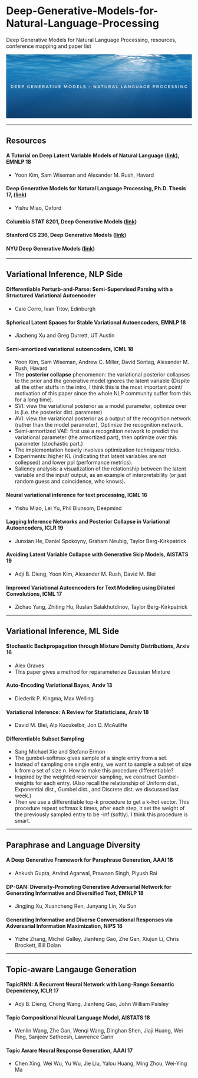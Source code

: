 # Deep-Generative-Models-for-Natural-Language-Processing
Deep Generative Models for Natural Language Processing, resources, conference mapping and paper list

![title](https://github.com/Francix/Deep-Generative-Models-for-Natural-Language-Processing/blob/master/src/titlepage.jpeg)

----

## Resources 

#### A Tutorial on Deep Latent Variable Models of Natural Language ([link](https://arxiv.org/abs/1812.06834)), EMNLP 18 
* Yoon Kim, Sam Wiseman and Alexander M. Rush, Havard

#### Deep Generative Models for Natural Language Processing, Ph.D. Thesis 17, ([link](https://ora.ox.ac.uk/catalog/uuid:e4e1f1f9-e507-4754-a0ab-0246f1e1e258/download_file?file_format=pdf&safe_filename=PhD_Thesis_of_University_of_Oxford%2B%25287%2529.pdf&type_of_work=Thesis))
* Yishu Miao, Oxford

#### Columbia STAT 8201, Deep Generative Models ([link](http://stat.columbia.edu/~cunningham/teaching/GR8201/))

#### Stanford CS 236, Deep Generative Models ([link](https://deepgenerativemodels.github.io/))

#### NYU Deep Generative Models ([link](https://cs.nyu.edu/courses/spring18/CSCI-GA.3033-022/))


----

## Variational Inference, NLP Side 

#### Differentiable Perturb-and-Parse: Semi-Supervised Parsing with a Structured Variational Autoencoder
* Caio Corro, Ivan Titov, Edinburgh

#### Spherical Latent Spaces for Stable Variational Autoencoders, EMNLP 18 
* Jiacheng Xu and Greg Durrett, UT Austin

#### Semi-amortized variational autoencoders, ICML 18 
* Yoon Kim, Sam Wiseman, Andrew C. Miller, David Sontag, Alexander M. Rush, Havard
* The **posterior collapse** phenomenon: the variational posterior collapses to the prior and the generative model ignores the latent variable (Dispite all the other stuffs in the intro, I think this is the most important point/ motivation of this paper since the whole NLP community suffer from this for a long time). 
* SVI: view the variational posterior as a model parameter, optimize over is (i.e. the posterior dist. parameter)
* AVI: view the variational posterior as a output of the recognition network (rather than the model parameter), Optimize the recognition network. 
* Semi-armortized VAE: first use a recognition network to predict the variational parameter (the armortized part), then optimize over this parameter (stochastic part.)
* The implementation heavily involves optimization techniques/ tricks. 
* Experiments: higher KL (indicating that latent variables are not collepsed) and lower ppl (performance metrics). 
* Saliency analysis: a visualization of the relationship between the latent variable and the input/ output, as an example of interpretability (or just random guess and coincidence, who knows). 

#### Neural variational inference for text processing, ICML 16 
* Yishu Miao, Lei Yu, Phil Blunsom, Deepmind

#### Lagging Inference Networks and Posterior Collapse in Variational Autoencoders, ICLR 19 
* Junxian He, Daniel Spokoyny, Graham Neubig, Taylor Berg-Kirkpatrick

#### Avoiding Latent Variable Collapse with Generative Skip Models, AISTATS 19 
* Adji B. Dieng, Yoon Kim, Alexander M. Rush, David M. Blei

#### Improved Variational Autoencoders for Text Modeling using Dilated Convolutions, ICML 17 
* Zichao Yang, Zhiting Hu, Ruslan Salakhutdinov, Taylor Berg-Kirkpatrick



----

## Variational Inference, ML Side 

#### Stochastic Backpropagation through Mixture Density Distributions, Arxiv 16
* Alex Graves
* This paper gives a method for reparameterize Gaussian Mixture 

#### Auto-Encoding Variational Bayes, Arxiv 13 
* Diederik P. Kingma, Max Welling

#### Variational Inference: A Review for Statisticians, Arxiv 18
* David M. Blei, Alp Kucukelbir, Jon D. McAuliffe 

#### Differentiable Subset Sampling
* Sang Michael Xie and Stefano Ermon
* The gumbel-softmax gives sample of a single entry from a set. 
* Instead of sampling one single entry, we want to sample a subset of size k from a set of size n. How to make this procedure differentiable? 
* Inspired by the weighted reservoir sampling, we construct Gumbel-weights for each entry. (Also recall the relationship of Uniform dist., Exponential dist., Gumbel dist., and Discrete dist. we discussed last week.)
* Then we use a differentiable top-k procedure to get a k-hot vector. This procedure repeat softmax k times, after each step, it set the weight of the previously sampled entry to be -inf (softly). I think this procedure is smart. 


----

## Paraphrase and Language Diversity 

#### A Deep Generative Framework for Paraphrase Generation, AAAI 18
* Ankush Gupta, Arvind Agarwal, Prawaan Singh, Piyush Rai 

#### DP-GAN: Diversity-Promoting Generative Adversarial Network for Generating Informative and Diversified Text, EMNLP 18 
* Jingjing Xu, Xuancheng Ren, Junyang Lin, Xu Sun

#### Generating Informative and Diverse Conversational Responses via Adversarial Information Maximization, NIPS 18
* Yizhe Zhang, Michel Galley, Jianfeng Gao, Zhe Gan, Xiujun Li, Chris Brockett, Bill Dolan


----

## Topic-aware Langauge Generation

#### TopicRNN: A Recurrent Neural Network with Long-Range Semantic Dependency, ICLR 17 
* Adji B. Dieng, Chong Wang, Jianfeng Gao, John William Paisley

#### Topic Compositional Neural Language Model, AISTATS 18 
* Wenlin Wang, Zhe Gan, Wenqi Wang, Dinghan Shen, Jiaji Huang, Wei Ping, Sanjeev Satheesh, Lawrence Carin

#### Topic Aware Neural Response Generation, AAAI 17 
* Chen Xing, Wei Wu, Yu Wu, Jie Liu, Yalou Huang, Ming Zhou, Wei-Ying Ma